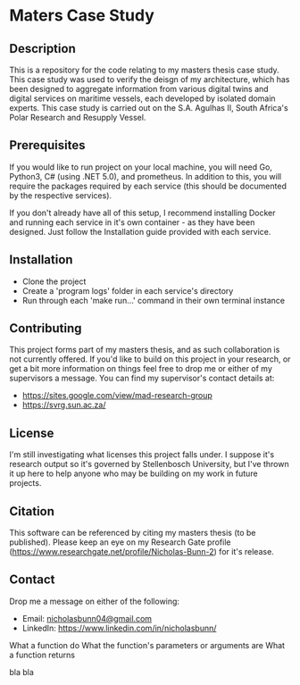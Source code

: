 # **Maters Case Study**

## **Description**
This is a repository for the code relating to my masters thesis case study. This case study was used to verify the deisgn of my architecture, which has been designed to aggregate information from various digital twins and digital services on maritime vessels, each developed by isolated domain experts. This case study is carried out on the S.A. Agulhas II, South Africa's Polar Research and Resupply Vessel.

## **Prerequisites**
If you would like to run project on your local machine, you will need Go, Python3, C# (using .NET 5.0), and prometheus. In addition to this, you will require the packages required by each service (this should be documented by the respective services).

If you don't already have all of this setup, I recommend installing Docker and running each service in it's own container - as they have been designed. Just follow the Installation guide provided with each service.
## **Installation**
- Clone the project
- Create a 'program logs' folder in each service's directory
- Run through each 'make run...' command in their own terminal instance

## **Contributing**
This project forms part of my masters thesis, and as such collaboration is not currently offered. If you'd like to build on this project in your research, or get a bit more information on things feel free to drop me or either of my supervisors a message. You can find my supervisor's contact details at:
- https://sites.google.com/view/mad-research-group
- https://svrg.sun.ac.za/

## **License**
I'm still investigating what licenses this project falls under. I suppose it's research output so it's governed by Stellenbosch University, but I've thrown it up here to help anyone who may be building on my work in future projects.

## **Citation**
This software can be referenced by citing my masters thesis (to be published). Please keep an eye on my Research Gate profile (https://www.researchgate.net/profile/Nicholas-Bunn-2) for it's release.

## **Contact**
Drop me a message on either of the following:
- Email: nicholasbunn04@gmail.com
- LinkedIn: https://www.linkedin.com/in/nicholasbunn/

What a function do
What the function's parameters or arguments are
What a function returns

bla bla